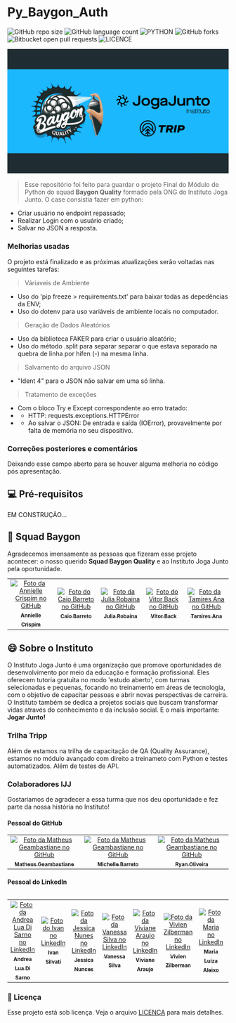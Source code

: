 # Py_Baygon_Auth


![GitHub repo size](https://img.shields.io/github/repo-size/anniellecrispim/py_baygon_auth?style=for-the-badge)
![GitHub language count](https://img.shields.io/github/languages/count/anniellecrispim/py_baygon_auth?style=for-the-badge)
![PYTHON](https://img.shields.io/badge/Python-%203.12.4%20-blue?style=for-the-badge&logo=python)
![GitHub forks](https://img.shields.io/github/forks/anniellecrispim/py_baygon_auth?style=for-the-badge)
![Bitbucket open pull requests](https://img.shields.io/bitbucket/pr-raw/anniellecrispim/py_baygon_auth?style=for-the-badge)
![LICENCE](https://img.shields.io/github/license/anniellecrispim/py_baygon_auth?style=for-the-badge)



<img src="logo.png" alt="Logo Squad Baygon">


> Esse repositório foi feito para guardar o projeto Final do Módulo de Python do squad **Baygon Quality** formado pela ONG do Instituto Joga Junto. O case consistia fazer em python: 
- Criar usuário no endpoint repassado;
- Realizar Login com o usuário criado;
- Salvar no JSON a resposta.

### Melhorias usadas

O projeto está finalizado e as próximas atualizações serão voltadas nas seguintes tarefas:
> Váriaveis de Ambiente
- Uso do 'pip freeze > requirements.txt' para baixar todas as depedências da ENV;
- Uso do dotenv para uso variáveis de ambiente locais no computador.

> Geração de Dados Aleatórios
- Uso da biblioteca FAKER para criar o usuário aleatório;
- Uso do método .split para separar separar o que estava separado na quebra de linha por hífen (-) na mesma linha.

> Salvamento do arquivo JSON
- "Ident 4" para o JSON não salvar em uma só linha.

> Tratamento de exceções
- Com o bloco Try e Except correspondente ao erro tratado:
- - HTTP: requests.exceptions.HTTPError
- - Ao salvar o JSON: De entrada e saída (IOError), provavelmente por falta de memória no seu dispositivo. 

> 

### Correções posteriores e comentários

Deixando esse campo aberto para se houver alguma melhoria no código pós apresentação.

## 💻 Pré-requisitos

EM CONSTRUÇÃO...

## 🤝 Squad Baygon

Agradecemos imensamente as pessoas que fizeram esse projeto acontecer: o nosso querido **Squad Baygon Quality** e ao Instituto Joga Junto pela oportunidade.

<table>
  <tr>
    <td align="center">
      <a href="#" title="Foto da Annielle">
        <img src="https://avatars.githubusercontent.com/anniellecrispim" width="100px;" alt="Foto da Annielle Crispim no GitHub"/><br>
        <sub>
          <b>Annielle Crispim</b>
        </sub>
      </a>
    </td>
    <td align="center">
      <a href="#" title="Foto do Caio">
        <img src="https://avatars.githubusercontent.com/caiobarreto0" width="100px;" alt="Foto do Caio Barreto no GitHub"/><br>
        <sub>
          <b>Caio Barreto</b>
        </sub>
      </a>
    </td>
     <td align="center">
      <a href="#" title="Foto da Julia">
        <img src="https://avatars.githubusercontent.com/juliarobaina" width="100px;" alt="Foto da Julia Robaina no GitHub"/><br>
        <sub>
          <b>Julia Robaina</b>
        </sub>
      </a>
    </td>
    <td align="center">
      <a href="#" title="Foto do Vitor">
        <img src="https://avatars.githubusercontent.com/Vitor-Back" width="100px;" alt="Foto do Vitor Back no GitHub"/><br>
        <sub>
          <b>Vitor Back</b>
        </sub>
      </a>
    </td>
    <td align="center">
      <a href="#" title="Foto da Tamires">
        <img src="https://avatars.githubusercontent.com/tamiresana" width="100px;" alt="Foto da Tamires Ana no GitHub"/><br>
        <sub>
          <b>Tamires Ana</b>
        </sub>
      </a>
    </td>
  </tr>
</table>

## 😄 Sobre o Instituto 

O Instituto Joga Junto é uma organização que promove oportunidades de desenvolvimento por meio da educação e formação profissional. Eles oferecem tutoria gratuita no modo 'estudo aberto', com turmas selecionadas e pequenas,  focando no treinamento em áreas de tecnologia, com o objetivo de capacitar pessoas e abrir novas perspectivas de carreira. O Instituto também se dedica a projetos sociais que buscam transformar vidas através do conhecimento e da inclusão social. E o mais importante: **Jogar Junto!**

### Trilha Tripp 

Além de estamos na trilha de capacitação de QA (Quality Assurance), estamos no módulo avançado com direito a treinameto com Python e testes automatizados. Além de testes de API.

### Colaboradores IJJ

Gostariamos de agradecer a essa turma que nos deu oportunidade e fez parte da nossa história no Instituto!

#### Pessoal do GitHub
<table>
  <tr>
    <td align="center">
      <a href="https://github.com/MatheusGeambastiane" title="Foto do Matheus">
        <img src="https://avatars.githubusercontent.com/MatheusGeambastiane" width="100px;" alt="Foto da Matheus Geambastiane no GitHub"/><br>
        <sub>
          <b>Matheus Geambastiane</b>
        </sub>
      </a>
    </td>
    <td align="center">
      <a href="https://github.com/MihBarreto" title="GitHub da Michelle">
        <img src="https://avatars.githubusercontent.com/MihBarreto" width="100px;" alt="Foto da Matheus Geambastiane no GitHub"/><br>
        <sub>
          <b>Michelle Barreto</b>
        </sub>
      </a>
    </td>
  <td align="center">
      <a href="https://github.com/ryanoliveiragit" title="GitHub do Ryan">
        <img src="https://avatars.githubusercontent.com/ryanoliveiragit" width="100px;" alt="Foto da Matheus Geambastiane no GitHub"/><br>
        <sub>
          <b>Ryan Oliveira</b>
        </sub>
      </a>
    </td>
<table>

#### Pessoal do Linkedln

<table>
  <tr>
   <td align="center">
      <a href="https://www.linkedin.com/in/andrealua/" title="Perfil da Andrea Lua Di Sarno no LinkedIn">
      <img src="https://media.licdn.com/dms/image/D4D03AQE0rx9TLImNOg/profile-displayphoto-shrink_800_800/0/1694730768023?e=1726099200&v=beta&t=w6lXIqyi2ELcDdC6KyD3nfaowrc-4nfb1tgOIgejQLU" width="100px;" alt="Foto da Andrea Lua Di Sarno no LinkedIn"/><br>
     <sub>
       <b>Andrea Lua Di Sarno</b>
     </sub>
   </a>
 </td>
 <td align="center">
      <a href="https://www.linkedin.com/in/ivansilvati/
    " title="Perfil do Ivan Silvati no LinkedIn">
      <img src="https://media.licdn.com/dms/image/D4D03AQG2L4olEPyCew/profile-displayphoto-shrink_800_800/0/1718241283620?e=1726099200&v=beta&t=krYLXBZgDlTJO0ZGzVWz6LrswJkQrXRPFvWI-tnkkNc" width="100px;" alt="Foto do Ivan no LinkedIn"/><br>
     <sub>
       <b>Ivan Silvati</b>
     </sub>
   </a>
 </td>
 <td align="center">
      <a href="https://www.linkedin.com/in/j%C3%A9ssica-nunes16/" title="Perfil da Jessica no LinkedIn">
      <img src="https://media.licdn.com/dms/image/D4D03AQEpmPJ0ZDFJIQ/profile-displayphoto-shrink_800_800/0/1687979621628?e=1726099200&v=beta&t=EO7t17BnVVLT8zwd0jGHPjiBG3t-4MrhoaSn7nfSoQU" width="100px;" alt="Foto da Jessica Nunes no LinkedIn"/><br>
     <sub>
       <b>Jessica Nunces</b>
     </sub>
   </a>
 </td>
 <td align="center">
      <a href="https://www.linkedin.com/in/vanessa-silva-8561b320b/" title="Perfil da Vanessa Silva no LinkedIn">
      <img src="https://media.licdn.com/dms/image/D4D03AQHGhvNkFGfv3g/profile-displayphoto-shrink_800_800/0/1712845327533?e=1726099200&v=beta&t=IlePnsTqdPUu-x-nS2UbopLVcVJWUHA4z1KLa_rUcq4" width="100px;" alt="Foto da Vanessa Silva no LinkedIn"/><br>
     <sub>
       <b>Vanessa Silva</b>
     </sub>
   </a>
 </td>
 <td align="center">
      <a href="https://www.linkedin.com/in/viviane-araujo-748047191/" title="Perfil da Viviane Araujo no LinkedIn">
      <img src="https://media.licdn.com/dms/image/C4D03AQEQrrGph0vEvA/profile-displayphoto-shrink_800_800/0/1588161065330?e=1726099200&v=beta&t=UfWY4CdJD5H32tR8SjbtxXH1f3PKVfFGyFewC-x4zzQ" width="100px;" alt="Foto da Viviane Araujo no LinkedIn"/><br>
     <sub>
       <b>Viviane Araujo</b>
     </sub>
   </a>
 </td>
 <td align="center">
      <a href="https://www.linkedin.com/in/vivienzilberman/" title="Perfil da Vivien Zilberman no LinkedIn">
      <img src="https://media.licdn.com/dms/image/C4D03AQFIa9UdjxYS6Q/profile-displayphoto-shrink_800_800/0/1617741788160?e=1726099200&v=beta&t=8tAtaFAy0kwcN6S6NXheR4jZeR81-54xwZs5w_Wm3pQ" width="100px;" alt="Foto da Vivien Zilberman no LinkedIn"/><br>
     <sub>
       <b>Vivien Zilberman</b>
     </sub>
   </a>
 </td>
 <td align="center">
      <a href="https://www.linkedin.com/in/luizaaleixo/" title="Perfil da Maria no LinkedIn">
      <img src="https://media.licdn.com/dms/image/D4D03AQF41uFRy_7cyA/profile-displayphoto-shrink_800_800/0/1719510322672?e=1726099200&v=beta&t=KaQT1b2xF78KdL5uE8MgAH8G7I8nG9wWF8t5R0HGTE4" width="100px;" alt="Foto da Maria no LinkedIn"/><br>
     <sub>
       <b>Maria Luiza Aleixo</b>
     </sub>
   </a>
 </td>
 <td align="center">
      <a href="https://www.linkedin.com/in/rfdsouza/" title="Perfil do Trem Desgovernado no LinkedIn">
      <img src="https://media.licdn.com/dms/image/D5603AQFcxhQs4grslw/profile-displayphoto-shrink_800_800/0/1684419656473?e=1726099200&v=beta&t=OWwNILbsFDSpV3u-AIIlQpKp_8fTzt_xNH89i8XLzCE" width="100px;" alt="Foto do Trem Desgovernado no LinkedIn"/><br>
     <sub>
       <b>Renato Souza</b>
     </sub>
   </a>
 </td>
<table>

### 📝 Licença

Esse projeto está sob licença. Veja o arquivo [LICENÇA](LICENSE) para mais detalhes.